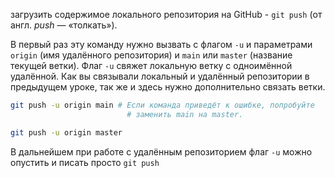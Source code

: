 загрузить содержимое локального репозитория на GitHub - `git push` (от англ. _push_ — «толкать»).

В первый раз эту команду нужно вызвать с флагом `-u` и параметрами `origin` (имя удалённого репозитория) и `main` или `master` (название текущей ветки). Флаг `-u` свяжет локальную ветку с одноимённой удалённой. Как вы связывали локальный и удалённый репозитории в предыдущем уроке, так же и здесь нужно дополнительно связать ветки.

``` bash
git push -u origin main # Если команда приведёт к ошибке, попробуйте 
                          # заменить main на master. 
```

```bash
git push -u origin master
```

В дальнейшем при работе с удалённым репозиторием флаг `-u` можно опустить и писать просто `git push`